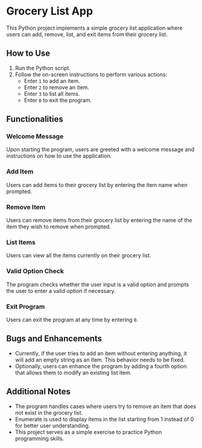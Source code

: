 # Grocery List App

This Python project implements a simple grocery list application where users can add, remove, list, and exit items from their grocery list.

## How to Use

1. Run the Python script.
2. Follow the on-screen instructions to perform various actions:
   - Enter `1` to add an item.
   - Enter `2` to remove an item.
   - Enter `3` to list all items.
   - Enter `0` to exit the program.

## Functionalities

### Welcome Message

Upon starting the program, users are greeted with a welcome message and instructions on how to use the application.

### Add Item

Users can add items to their grocery list by entering the item name when prompted.

### Remove Item

Users can remove items from their grocery list by entering the name of the item they wish to remove when prompted.

### List Items

Users can view all the items currently on their grocery list.

### Valid Option Check

The program checks whether the user input is a valid option and prompts the user to enter a valid option if necessary.

### Exit Program

Users can exit the program at any time by entering `0`.

## Bugs and Enhancements

- Currently, if the user tries to add an item without entering anything, it will add an empty string as an item. This behavior needs to be fixed.
- Optionally, users can enhance the program by adding a fourth option that allows them to modify an existing list item.

## Additional Notes

- The program handles cases where users try to remove an item that does not exist in the grocery list.
- Enumerate is used to display items in the list starting from 1 instead of 0 for better user understanding.
- This project serves as a simple exercise to practice Python programming skills.
